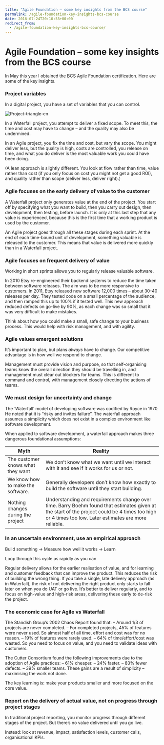 ```yaml
---
title: "Agile Foundation – some key insights from the BCS course"
permalink: /agile-foundation-key-insights-bcs-course
date: 2016-07-24T20:10:53+00:00
redirect_from:
  - /agile-foundation-key-insights-bcs-course/
---
```


# Agile Foundation – some key insights from the BCS course

In May this year I obtained the BCS Agile Foundation certification. Here are some of the key insights.

### Project variables

In a digital project, you have a set of variables that you can control.

![Project-triangle-en](Agile%20Foundation%20%E2%80%93%20some%20key%20insights%20from%20the%20BCS%20course%20%E2%80%93%20Martin%20Lugton_files/Project-triangle-en.svg.png)

In a Waterfall project, you attempt to deliver a fixed scope. To meet this, the time and cost may have to change – and the quality may also be undermined.

In an Agile project, you fix the time and cost, but vary the scope. You might deliver less, but the quality is high, costs are controlled, you release on time, and what you do deliver is the most valuable work you could have been doing.

(A lean approach is slightly different. You look at flow rather than time, value rather than cost (if you only focus on cost you might not get a good ROI), and quality rather than scope (deliver less, deliver right).)

### Agile focuses on the **early delivery of value** to the customer

A Waterfall project only generates value at the end of the project. You start off by specifying what you want to build, then you carry out design, then development, then testing, before launch. It is only at this last step that any value is experienced, because this is the first time that a working product is used by the customer.

An Agile project goes through all these stages during each sprint. At the end of each time-bound unit of development, something valuable is released to the customer. This means that value is delivered more quickly than in a Waterfall project.

### Agile focuses on **frequent delivery of value**

Working in short sprints allows you to regularly release valuable software.

In 2010 Etsy re-engineered their backend systems to reduce the time taken between software releases. The aim was to be more responsive to customers. In 2011, Etsy released new software 12,000 times – about 30-40 releases per day. They tested code on a small percentage of the audience, and then ramped this up to 100% if it tested well. This new approach reduced defects on go-live by 90%, as each change was so small that it was very difficult to make mistakes.

Think about how you could make a small, safe change to your business process. This would help with risk management, and with agility.

### Agile values emergent solutions

It’s important to plan, but plans *always* have to change. Our competitive advantage is in how well we respond to change.

Management must provide vision and purpose, so that self-organising teams know the overall direction they should be travelling in, and management must clear out blockers for teams. This is different to command and control, with management closely directing the actions of teams.

### We must design for uncertainty and change

The ‘Waterfall’ model of developing software was codified by Royce in 1970. He noted that it is “risky and invites failure”. The waterfall approach assumes a simplicity which does not exist in a complex environment like software development.

When applied to software development, a waterfall approach makes three dangerous foundational assumptions:

| Myth | Reality |
| ---- | ------- |
| The customer knows what they want | We don’t know what we want until we interact with it and see if it works for us or not. |
| We know how to make the software. | Generally developers don’t know how exactly to build the software until they start building. |
| Nothing changes during the project | Understanding and requirements change over time. Barry Boehm found that estimates given at the start of the project could be 4 times too high or 4 times too low. Later estimates are more reliable. |

### In an uncertain environment, use an empirical approach

Build something -> Measure how well it works -> Learn

Loop through this cycle as rapidly as you can.

Regular delivery allows for the earlier realisation of value, and for learning and customer feedback that can improve the product. This reduces the risk of building the wrong thing.
If you take a single, late delivery approach (as in Waterfall), the risk of not delivering the right product only starts to fall later on when you do UAT or go live. It’s better to deliver regularly, and to focus on high-value and high-risk areas, delivering these early to de-risk the project.

### The economic case for Agile vs Waterfall

The Standish Group’s 2002 Chaos Report found that:
– Around 1/3 of projects are never completed.
– For completed projects, 45% of features were never used. So almost half of all time, effort and cost was for no reason.
– 19% of features were rarely used.
– 64% of time/effort/cost was wasted. So you need to focus on value, and you need to validate ideas with customers.

The Cutter Consortium found the following improvements due to the adoption of Agile practices:
– 61% cheaper.
– 24% faster.
– 83% fewer defects.
– 39% smaller teams.
These gains are a result of simplicity – maximising the work not done.

The key learning is: make your products smaller and more focused on the core value.

### Report on the delivery of actual value, not on progress through project stages

In traditional project reporting, you monitor progress through different stages of the project. But there’s no value delivered until you go live.

Instead: look at revenue, impact, satisfaction levels, customer calls, organisational KPIs.